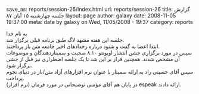 save_as: reports/session-26/index.html
url: reports/session-26
title: گزارش جلسه چهارشنبه ۱۵ آبان ۸۷
layout: page
author: galaxy
date: 2008-11-05 19:37:00
meta: date by galaxy on Wed, 11/05/2008 - 19:37
category: reports

به نام خدا  
جلسه این هفته مشهد لاگ طبق برنامه قبلی برگزار شد.  
ابتدا اعضا به گفت و شنود درباره رخدادهای اخیر جامعه متن باز پرداختند.  
سپس در مورد برگزاری جشن انتشار اوبونتو ۸.۱۰ صحبت و سمیناردهندگان و موضوعات آن
مشخص شدند. همچنین قرار بر این شد تا یک جلسه اضطراری نیز قبل از جشن برگزار شود.  
سپس آقای حسینی راد به ارائه سمینار با عنوان نرم افزارهای آزاد متن/باز در دنیای
نجوم پرداخت.  
در پایان هم آقای مؤمنی توضیحاتی در مورد فرمان (نرم افزار) espeak ارائه دادند.



<!--more-->
